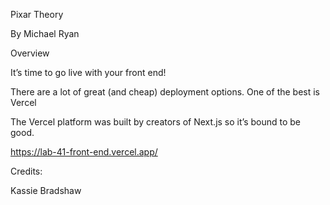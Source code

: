 Pixar Theory

By Michael Ryan

Overview

It’s time to go live with your front end!

There are a lot of great (and cheap) deployment options. One of the best is Vercel

The Vercel platform was built by creators of Next.js so it’s bound to be good.

https://lab-41-front-end.vercel.app/

Credits:

Kassie Bradshaw